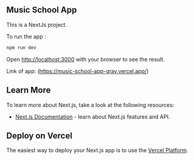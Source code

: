 ## Music School App

This is a NextJs project.
<br>

To run the app :

```bash
npm run dev
```

Open [http://localhost:3000](http://localhost:3000) with your browser to see the result. <br>

Link of app: (https://music-school-app-gray.vercel.app/)

## Learn More

To learn more about Next.js, take a look at the following resources:

- [Next.js Documentation](https://nextjs.org/docs) - learn about Next.js features and API.

## Deploy on Vercel

The easiest way to deploy your Next.js app is to use the [Vercel Platform](https://vercel.com/new?utm_medium=default-template&filter=next.js&utm_source=create-next-app&utm_campaign=create-next-app-readme).
